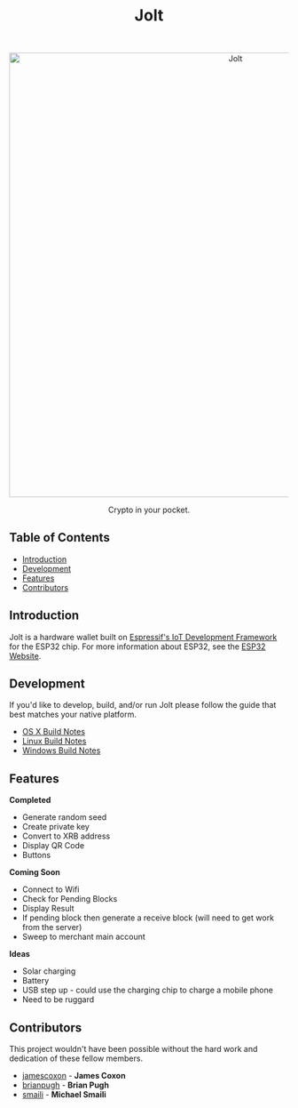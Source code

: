 <h1 align="center"> Jolt </h1> <br>
<p align="center">
  <a href="https://joltwallet.com/">
    <img alt="Jolt" title="Jolt" src="https://image.ibb.co/bTiHy8/logo_wallet_readme.png" width="800">
  </a>
</p>

<p align="center">
  Crypto in your pocket.
</p>

## Table of Contents

- [Introduction](#introduction)
- [Development](#development)
- [Features](#features)
- [Contributors](#contributors)

## Introduction

Jolt is a hardware wallet built on [Espressif's IoT Development Framework](https://github.com/espressif/esp-idf) for the ESP32 chip. For
more information about ESP32, see the [ESP32 Website](https://www.espressif.com/en/products/hardware/esp32/overview).

## Development

If you'd like to develop, build, and/or run Jolt please follow the guide that best matches your native platform.

- [OS X Build Notes](docs/build-osx.md)
- [Linux Build Notes](docs/build-linux.md)
- [Windows Build Notes](docs/build-windows.md)

## Features

**Completed**

* Generate random seed
* Create private key
* Convert to XRB address
* Display QR Code
* Buttons

**Coming Soon**

* Connect to Wifi
* Check for Pending Blocks
* Display Result
* If pending block then generate a receive block (will need to get work from the server)
* Sweep to merchant main account

**Ideas**

* Solar charging
* Battery
* USB step up - could use the charging chip to charge a mobile phone
* Need to be ruggard

## Contributors

This project wouldn't have been possible without the hard work and dedication of these fellow members.

* [jamescoxon](https://github.com/jamescoxon) -
**James Coxon**
* [brianpugh](https://github.com/brianpugh) -
**Brian Pugh**
* [smaili](https://github.com/smaili) -
**Michael Smaili**
